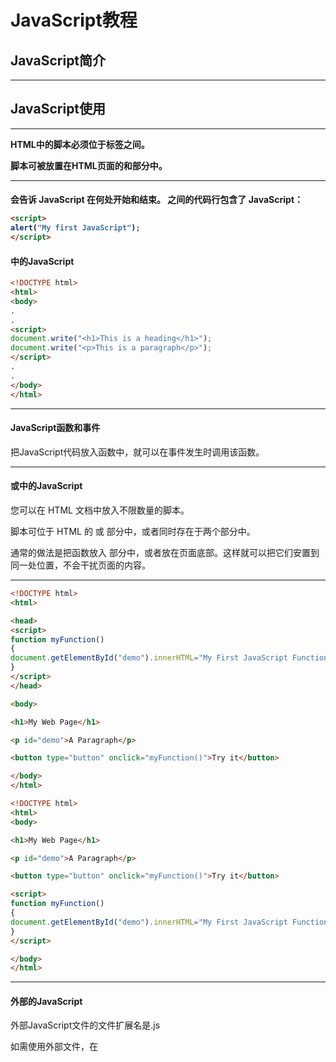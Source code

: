 # JavaScript教程

## JavaScript简介

---

## JavaScript使用

---

**HTML中的脚本必须位于<script>与</script>标签之间。**

**脚本可被放置在HTML页面的<body>和<head>部分中。**

---

#### <script>标签

如需在 HTML 页面中插入 JavaScript，请使用 <script> 标签。

<script> 和 </script> 会告诉 JavaScript 在何处开始和结束。

<script> 和 </script> 之间的代码行包含了 JavaScript：

```html
<script>
alert("My first JavaScript");
</script>
```

#### <body>中的JavaScript

```html
<!DOCTYPE html>
<html>
<body>
.
.
<script>
document.write("<h1>This is a heading</h1>");
document.write("<p>This is a paragraph</p>");
</script>
.
.
</body>
</html>

```

---

#### JavaScript函数和事件

把JavaScript代码放入函数中，就可以在事件发生时调用该函数。

---

#### <head>或<body>中的JavaScript

您可以在 HTML 文档中放入不限数量的脚本。

脚本可位于 HTML 的 <body> 或 <head> 部分中，或者同时存在于两个部分中。

通常的做法是把函数放入 <head> 部分中，或者放在页面底部。这样就可以把它们安置到同一处位置，不会干扰页面的内容。

---

```html
<!DOCTYPE html>
<html>

<head>
<script>
function myFunction()
{
document.getElementById("demo").innerHTML="My First JavaScript Function";
}
</script>
</head>

<body>

<h1>My Web Page</h1>

<p id="demo">A Paragraph</p>

<button type="button" onclick="myFunction()">Try it</button>

</body>
</html>
```

```html
<!DOCTYPE html>
<html>
<body>

<h1>My Web Page</h1>

<p id="demo">A Paragraph</p>

<button type="button" onclick="myFunction()">Try it</button>

<script>
function myFunction()
{
document.getElementById("demo").innerHTML="My First JavaScript Function";
}
</script>

</body>
</html>
```

---

#### 外部的JavaScript

外部JavaScript文件的文件扩展名是.js

如需使用外部文件，在<script>标签的“src”属性中设置该.js文件：

```html
<script src="myScript.js">

</script>
```

<u>==外部脚本不能包含<script>标签==</u>

---

## JavaScript输出

**警告**

请使用document.write() 仅仅向文档输出内容。

如果在文档已完成加载后执行document.write，整个HTML页面将被覆盖。

```html
<!DOCTYPE html>
<html>
<head>
	<title></title>
</head>
<body>
	<h1>my first web page</h1>

	<p id="demo"> my first paragraph</p>

	<button onclick="myFunction()">click here</button>

	<script type="text/javascript">
		document.getElementById("demo").innerHTML="my first javascript";
		document.write("<p>my first paragraph JavaScript</p>");
		document.write("oh my gosh");

		function myFunction()
		{
			document.write("oh shit");
            //页面内容被覆盖。
		}
	</script>
</body>
</html>
```

---

## JavaScript语句

---

#### 分号

用于分隔JavaScript语句。

通常在每条可执行语句结尾添加分号。

使用分号的另一用处是在一行中编写多条语句。

---

#### JavaScript对大小写敏感

---

#### 空格

JavaScript会忽略多余的空格。

var name = "Hello";

var name="Hello";

---

#### 对代码行进行折行

```javascript
document.write("Hello \
World");
```

---

#### JavaScript注释

单行注释以//开头

多行注释/* */

---

#### JavaScript变量

var x = 2;

var y = 3;

var z = x + y;

变量可以使用短名称（比如 x 和 y），也可以使用描述性更好的名称（比如 age, sum, totalvolume）。

- 变量必须以字母开头
- 变量也能以 $ 和 _ 符号开头（不过我们不推荐这么做）
- 变量名称对大小写敏感（y 和 Y 是不同的变量）

==提示：==avaScript 语句和 JavaScript 变量都对大小写敏感。

---

#### JavaScript数据类型

```javascript
var pi = 3.14;
var name="Bill Gates";
var answer='Yes I am!';
```

```javascript
<p id="demo"></p>
var carname="Volvo";
document.getElementById("demo").innerHTML=carname;
```

```html
<!DOCTYPE html>
<html>
<body>

<p>点击这里来创建变量，并显示结果。</p>

<button onclick="myFunction()">点击这里</button>

<p id="demo"></p>

<script>
function myFunction()
{
var carname="Volvo";
document.getElementById("demo").innerHTML=carname;
}
</script>

</body>
</html>
```

---

#### Value = undefined

var carname; 实际上是undefined。

---

## JavaScript数据类型

---

**字符串、数字、布尔、数组、对象、Null、Undefined**

---

```JavaScript
var cars=new Array();
cars[0] = "Audi";
cars[1] = "BMW";
cars[2] = "Mercedes-Benz";

var cars=new Array("Audi","BMW","Mercedes-Benz");

var cars=["Audi","BMW","Volvo"];
```

---

#### JavaScript对象

```javascript
var person={firstname:"Bill", lastname:"Gates", id:5566};

var person={
firstname : "Bill",
lastname  : "Gates",
id        :  5566
};

name=person.lastname;
name=person["lastname"];
```

---

#### undefined和Null

```javascript
cars = null;
person = null;
```

---

#### 声明变量类型

```javascript
var carname=new String;
var x=      new Number;
var y=      new Boolean;
var cars=   new Array;
var person= new Object;
```

JavaScript变量均为对象，当声明一个变量时，就创建了一个新的对象。

---

## JavaScript对象

JavaScript中所有的事物都是对象：字符串、数字、数组、日期等等。

在JavaScript中，对象是拥有属性和方法的数据。

---

#### 属性和方法

属性是与对象相关的值。颜色、重量。

方法是能够在对象上执行的动作。drive()  run()  stop()

---

#### JavaScript中的对象

对象是数据（变量），拥有属性和方法。

```html

<!DOCTYPE html>
<html>
<body>

<script>
person=new Object();
person.firstname="Bill";
person.lastname="Gates";
person.age=56;
person.eyecolor="blue";
document.write(person.firstname + " is " + person.age + " years old.");
</script>

</body>
</html>
```

---

#### 访问对象属性

```javascript
var message="Hello World!";
var x = message.length;   //12
```

---

#### 访问对象的方法

```javascript
var message = "Hello World!";
var x = message.toUpperCase();  //HELLO WORLD!
```



---

## JavaScript函数

函数是由事件驱动的或者当它被调用时执行的可重复使用的代码块。

#### 调用带参数的函数

```html
<!DOCTYPE html>
<html>
<head>
	<title></title>
</head>
<body>
	<script type="text/javascript">
		function myFunction_1(name, job)
		{
			alert("Welcome" + name + ", the" + job);
		}
	</script>
<button onclick="myFunction_1('Bill Gates', 'CEO')">click here</button>
    <!--function中传参需要用单引号-->
</body>
</html>
```

---

#### 带返回值的函数

```JavaScript
function myFunction()
{
var x=5;
return x;
}
```

---

## JavaScript运算符



| 运算符 | 描述              | 例子  | 结果  |
| ------ | ----------------- | ----- | ----- |
| +      | 加                | x=y+2 | x=7   |
| -      | 减                | x=y-2 | x=3   |
| *      | 乘                | x=y*2 | x=10  |
| /      | 除                | x=y/2 | x=2.5 |
| %      | 求余数 (保留整数) | x=y%2 | x=1   |
| ++     | 累加              | x=++y | x=6   |
| --     | 递减              | x=--y | x=4   |

| 运算符 | 例子 | 等价于 | 结果 |
| ------ | ---- | ------ | ---- |
| =      | x=y  |        | x=5  |
| +=     | x+=y | x=x+y  | x=15 |
| -=     | x-=y | x=x-y  | x=5  |
| *=     | x*=y | x=x*y  | x=50 |
| /=     | x/=y | x=x/y  | x=2  |
| %=     | x%=y | x=x%y  | x=0  |

---

```javascript
x=5+5;
document.write(x);

x="5"+"5";
document.write(x);

x=5+"5";    //数字与字符串想加，自动变成字符串   55
document.write(x);

x="5"+5;
document.write(x);
```



---

## JavaScript比较和逻辑运算符

#### 比较运算符

x = 5

| 运算符 | 描述             | 例子                               |
| ------ | ---------------- | ---------------------------------- |
| ==     | 等于             | x==8 为 false                      |
| ===    | 全等（值和类型） | x===5 为 true；x = = ="5" 为 false |
| !=     | 不等于           | x!=8 为 true                       |
| >      | 大于             | x>8 为 false                       |
| <      | 小于             | x<8 为 true                        |
| >=     | 大于或等于       | x>=8 为 false                      |
| <=     | 小于或等于       | x<=8 为 true                       |

---

#### 逻辑运算符

x = 6, y = 3

| 运算符 | 描述 | 例子                       |
| ------ | ---- | -------------------------- |
| &&     | and  | (x < 10 && y > 1) 为 true  |
| \|\|   | or   | (x= =5 \|\| y==5) 为 false |
| !      | not  | !(x==y) 为 true            |

```javascript
variablename=(condition)?value1:value2 

greeting=(visitor=="PRES")?"Dear President ":"Dear ";
```

​        如果变量 visitor 中的值是 "PRES"，则向变量 greeting 赋值 "Dear President "，否则赋值 "Dear"。

---

## JavaScript循环

#### For/IN循环

for/in循环遍历对象的属性：

```javascript
var person={fname:"john", lname:"doe", age:25};

for(x in person)
{
    txt = txt + person[x];
}
```

---

## Break和Continue

break用于跳出循环

continue用于跳过循环中的一个迭代

#### 标签

````html
<!DOCTYPE html>
<html>
<body>

<script>
cars=["BMW","Volvo","Saab","Ford"];
list:
{
document.write(cars[0] + "<br>"); 
document.write(cars[1] + "<br>"); 
document.write(cars[2] + "<br>"); 
break list;
document.write(cars[3] + "<br>"); 
document.write(cars[4] + "<br>"); 
document.write(cars[5] + "<br>"); 
}
</script>

</body>
</html>

````

​        通过标签引用，break 语句可用于跳出任何 JavaScript 代码块。

---

## JavaScript错误 - Throw、Try、Catch

try 语句测试代码块的错误

catch语句处理错误

throw语句创建自定义错误

---

#### JavaScript测试和捕捉

```JavaScript
try
  {
  //在这里运行代码
  }
catch(err)
  {
  //在这里处理错误
  
```

---

#### Throw语句

throw语句允许我们创建自定义错误。

创建或抛出异常（exception）。

把throw与try和catch一起使用，可以控制程序流，生成自定义的错误消息。

异常可以是 JavaScript 字符串、数字、逻辑值或对象。

---

## JavaScript表单验证

JavaScript可用来在数据被送往服务器前对HTML表单中的输入数据进行验证。

---

#### JavaScript表单验证

被验证的典型表单数据有：

- 用户是否已填写表单中的必填项目
- 用户输入的邮件地址是否合法
- 用户是否已输入合法的日期
- 用户是否在数据域（numeric field）中输入了文本

---

#### 必填（或必选）项目

假如必填或必选项目为空，弹框警告，并且函数返回值为false，否则返回值为true。

```html

<html>
<head>
<script type="text/javascript">

function validate_required(field,alerttxt)
{
with (field)
  {
  if (value==null||value=="")
    {alert(alerttxt);return false}
  else {return true}
  }
}

function validate_form(thisform)
{
with (thisform)
  {
  if (validate_required(email,"Email must be filled out!")==false)
    {email.focus();return false}
  }
}
</script>
</head>

<body>
<form action="submitpage.htm" onsubmit="return validate_form(this)" method="post">
Email: <input type="text" name="email" size="30">
<input type="submit" value="Submit"> 
</form>
</body>

</html>

```



























